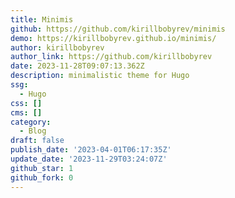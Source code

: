 ```yaml
---
title: Minimis
github: https://github.com/kirillbobyrev/minimis
demo: https://kirillbobyrev.github.io/minimis/
author: kirillbobyrev
author_link: https://github.com/kirillbobyrev
date: 2023-11-28T09:07:13.362Z
description: minimalistic theme for Hugo
ssg:
  - Hugo
css: []
cms: []
category:
  - Blog
draft: false
publish_date: '2023-04-01T06:17:35Z'
update_date: '2023-11-29T03:24:07Z'
github_star: 1
github_fork: 0
---
```

